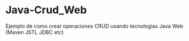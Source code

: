 # Java-Crud_Web
Ejemplo de como crear operaciones CRUD usando tecnologias Java Web (Maven JSTL JDBC etc)
